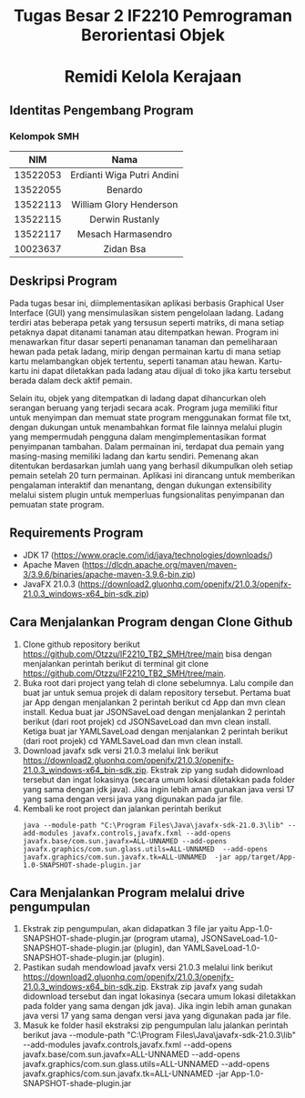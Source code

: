 <h1 align="center"> Tugas Besar 2 IF2210 Pemrograman Berorientasi Objek</h1>
<h1 align="center">  Remidi Kelola Kerajaan </h1>

## Identitas Pengembang Program
### **Kelompok SMH**
|   NIM    |                  Nama                  |
| :------: | :------------------------------------: |
| 13522053 |            Erdianti Wiga Putri Andini           |
| 13522055 |            Benardo             |
| 13522113 |            William Glory Henderson             |
| 13522115 |            Derwin Rustanly             |
| 13522117 |            Mesach Harmasendro             |
| 10023637 |            Zidan Bsa             |

## Deskripsi Program
Pada tugas besar ini, diimplementasikan aplikasi berbasis Graphical User Interface (GUI) yang mensimulasikan sistem pengelolaan ladang. Ladang terdiri atas beberapa petak yang tersusun seperti matriks, di mana setiap petaknya dapat ditanami tanaman atau ditempatkan hewan. Program ini menawarkan fitur dasar seperti penanaman tanaman dan pemeliharaan hewan pada petak ladang, mirip dengan permainan kartu di mana setiap kartu melambangkan objek tertentu, seperti tanaman atau hewan. Kartu-kartu ini dapat diletakkan pada ladang atau dijual di toko jika kartu tersebut berada dalam deck aktif pemain.

Selain itu, objek yang ditempatkan di ladang dapat dihancurkan oleh serangan beruang yang terjadi secara acak. Program juga memiliki fitur untuk menyimpan dan memuat state program menggunakan format file txt, dengan dukungan untuk menambahkan format file lainnya melalui plugin yang mempermudah pengguna dalam mengimplementasikan format penyimpanan tambahan. Dalam permainan ini, terdapat dua pemain yang masing-masing memiliki ladang dan kartu sendiri. Pemenang akan ditentukan berdasarkan jumlah uang yang berhasil dikumpulkan oleh setiap pemain setelah 20 turn permainan. Aplikasi ini dirancang untuk memberikan pengalaman interaktif dan menantang, dengan dukungan extensibility melalui sistem plugin untuk memperluas fungsionalitas penyimpanan dan pemuatan state program.


## Requirements Program
- JDK 17 (https://www.oracle.com/id/java/technologies/downloads/)
- Apache Maven (https://dlcdn.apache.org/maven/maven-3/3.9.6/binaries/apache-maven-3.9.6-bin.zip)
- JavaFX 21.0.3 (https://download2.gluonhq.com/openjfx/21.0.3/openjfx-21.0.3_windows-x64_bin-sdk.zip)

## Cara Menjalankan Program dengan Clone Github
1. Clone github repository berikut https://github.com/Otzzu/IF2210_TB2_SMH/tree/main bisa dengan menjalankan perintah berikut di terminal git clone https://github.com/Otzzu/IF2210_TB2_SMH/tree/main. 
2. Buka root dari project yang telah di clone sebelumnya. Lalu compile dan buat jar untuk semua projek di dalam repository tersebut. Pertama buat jar App dengan menjalankan 2 perintah berikut cd App dan mvn clean install. Kedua buat jar JSONSaveLoad dengan menjalankan 2 perintah berikut (dari root projek) cd JSONSaveLoad dan mvn clean install. Ketiga buat jar YAMLSaveLoad dengan menjalankan 2 perintah berikut (dari root projek) cd  YAMLSaveLoad dan mvn clean install.
3. Download javafx sdk versi 21.0.3 melalui link berikut https://download2.gluonhq.com/openjfx/21.0.3/openjfx-21.0.3_windows-x64_bin-sdk.zip. Ekstrak zip yang sudah didownload tersebut dan ingat lokasinya (secara umum lokasi diletakkan pada folder yang sama dengan jdk java). Jika ingin lebih aman gunakan java versi 17 yang sama dengan versi java yang digunakan pada jar file.
4. Kembali ke root project dan jalankan perintah berikut 
    ```
    java --module-path "C:\Program Files\Java\javafx-sdk-21.0.3\lib" --add-modules javafx.controls,javafx.fxml --add-opens javafx.base/com.sun.javafx=ALL-UNNAMED --add-opens javafx.graphics/com.sun.glass.utils=ALL-UNNAMED  --add-opens javafx.graphics/com.sun.javafx.tk=ALL-UNNAMED  -jar app/target/App-1.0-SNAPSHOT-shade-plugin.jar
    ```
## Cara Menjalankan Program melalui drive pengumpulan
1. Ekstrak zip pengumpulan, akan didapatkan 3 file jar yaitu App-1.0-SNAPSHOT-shade-plugin.jar (program utama), JSONSaveLoad-1.0-SNAPSHOT-shade-plugin.jar (plugin), dan YAMLSaveLoad-1.0-SNAPSHOT-shade-plugin.jar (plugin).
2. Pastikan sudah mendowload javafx versi 21.0.3 melalui link berikut https://download2.gluonhq.com/openjfx/21.0.3/openjfx-21.0.3_windows-x64_bin-sdk.zip. Ekstrak zip javafx yang sudah didownload tersebut dan ingat lokasinya (secara umum lokasi diletakkan pada folder yang sama dengan jdk java). Jika ingin lebih aman gunakan java versi 17 yang sama dengan versi java yang digunakan pada jar file.
3. Masuk ke folder hasil ekstraksi zip pengumpulan lalu jalankan perintah berikut
java --module-path "C:\Program Files\Java\javafx-sdk-21.0.3\lib" --add-modules javafx.controls,javafx.fxml --add-opens javafx.base/com.sun.javafx=ALL-UNNAMED --add-opens javafx.graphics/com.sun.glass.utils=ALL-UNNAMED  --add-opens javafx.graphics/com.sun.javafx.tk=ALL-UNNAMED  -jar App-1.0-SNAPSHOT-shade-plugin.jar


